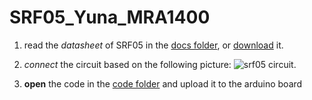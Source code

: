 # SRF05_Yuna_MRA1400
1. read the _datasheet_ of SRF05 in the [docs folder](https://github.com/yuna478/SRF05_Yuna_MRA1400/tree/main/docs), or [download](https://www.javanelec.com/CustomAjax/GetAppDocument/e940bcf4-3f04-4df6-8606-db191661dd7f?type=1&inlineName=True) it. 


2. _connect_ the circuit based on the following picture: ![srf05 circuit](https://www.researchgate.net/publication/326348799/figure/fig2/AS:647554526089223@1531400438917/Ultrasonic-Sensor-Interface-Series-Srf05-with-Arduino-Uno.png).

3.  **open** the code in the [code folder](https://github.com/yuna478/SRF05_Yuna_MRA1400/tree/main/code) and upload it to the arduino board
